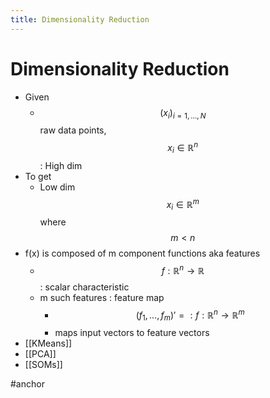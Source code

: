 ```yaml
---
title: Dimensionality Reduction
---
```


# Dimensionality Reduction
- Given
	- $$(x_i)_{i = 1, …,N}$$ raw data points, $$x_i \in \mathbb{R}^n$$ : High dim
- To get
	- Low dim $$x_i \in \mathbb{R}^m$$ where $$m <n$$
- f(x) is composed of m component functions aka features
	- $$f: \mathbb{R}^n \rightarrow \mathbb{R}$$ : scalar characteristic
	- m such features : feature map
		- $$(f_1 , …, f_m)' =: f : \mathbb{R}^n \rightarrow \mathbb{R}^m$$
		- maps input vectors to feature vectors
- [[KMeans]]
- [[PCA]]
- [[SOMs]]

#anchor






















































































